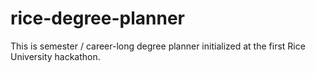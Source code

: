 rice-degree-planner
===================

This is semester / career-long degree planner initialized at the first Rice University hackathon.